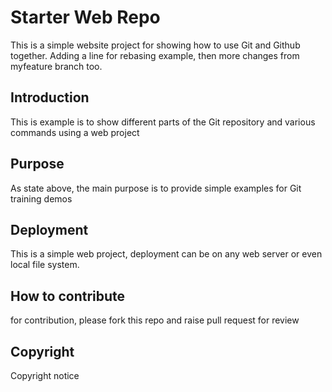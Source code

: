 # Starter Web Repo
 
This is a simple website project for showing how to use Git and Github together.
Adding a line for rebasing example, then more changes from myfeature branch too.


## Introduction

This is example is to show different parts of the Git repository and various commands using a web project

## Purpose

As state above, the main purpose is to provide simple examples for Git training demos

## Deployment

This is a simple web project, deployment can be on any web server or even local file system.

## How to contribute

for contribution, please fork this repo and raise pull request for review

## Copyright

Copyright notice